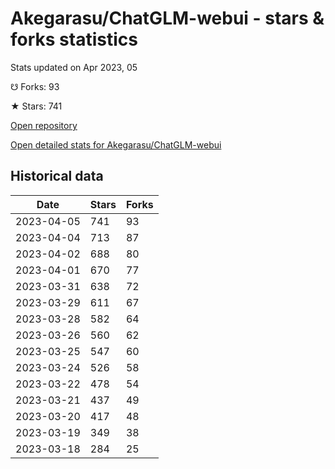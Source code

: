 # Akegarasu/ChatGLM-webui - stars & forks statistics

Stats updated on Apr 2023, 05

☋ Forks: 93

★ Stars: 741

[Open repository](https://github.com/Akegarasu/ChatGLM-webui)

[Open detailed stats for Akegarasu/ChatGLM-webui](https://reviewgithub.com/rep/Akegarasu/ChatGLM-webui)

## Historical data
| Date | Stars | Forks |
|------|-------|-------|
| 2023-04-05 | 741 | 93 | 
| 2023-04-04 | 713 | 87 | 
| 2023-04-02 | 688 | 80 | 
| 2023-04-01 | 670 | 77 | 
| 2023-03-31 | 638 | 72 | 
| 2023-03-29 | 611 | 67 | 
| 2023-03-28 | 582 | 64 | 
| 2023-03-26 | 560 | 62 | 
| 2023-03-25 | 547 | 60 | 
| 2023-03-24 | 526 | 58 | 
| 2023-03-22 | 478 | 54 | 
| 2023-03-21 | 437 | 49 | 
| 2023-03-20 | 417 | 48 | 
| 2023-03-19 | 349 | 38 | 
| 2023-03-18 | 284 | 25 | 

